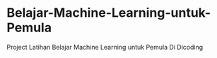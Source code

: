 # Belajar-Machine-Learning-untuk-Pemula
Project Latihan Belajar Machine Learning untuk Pemula Di Dicoding
